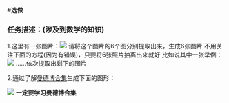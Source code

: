 #**选做**

### 任务描述：(涉及到数学的知识)
1.这里有一张图片：![](https://github.com/megumi-ovo/openCV-Homework/blob/master/Julia.jpg?raw=true)
请将这个图片的6个图分别提取出来，生成6张图片
不用关注下面的方程(因为有错误)，只要将6张照片抽离出来就好
比如说其中一张举例：
![](https://github.com/megumi-ovo/openCV-Homework/blob/master/Julia/Julia1.jpg?raw=true)
……依次提取出剩下的图片

2.通过了解[曼德博合集](https://zh.wikipedia.org/wiki/%E6%9B%BC%E5%BE%B7%E5%8D%9A%E9%9B%86%E5%90%88)生成下面的图形：

![](https://github.com/megumi-ovo/openCV-Homework/blob/master/Mandelbrot.jpg?raw=true)
**一定要学习曼德博合集**